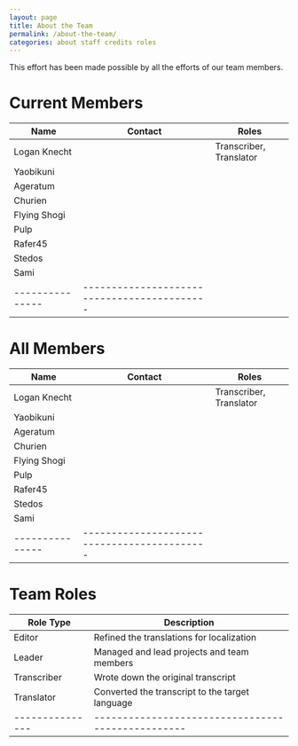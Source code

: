 ```yaml
---
layout: page
title: About the Team
permalink: /about-the-team/
categories: about staff credits roles
---
```


This effort has been made possible by all the efforts of our team members.

# Current Members

| Name          | Contact      | Roles                      |
|---------------|--------------|----------------------------|
| Logan Knecht  |              | Transcriber, Translator    |
| Yaobikuni     |              |                            |
| Ageratum      |              |                            |
| Churien       |              |                            |
| Flying Shogi  |              |                            |
| Pulp          |              |                            |
| Rafer45       |              |                            |
| Stedos        |              |                            |
| Sami          |              |                            |
|---------------|-------------------------------------------|

# All Members

| Name          | Contact      | Roles                      |
|---------------|--------------|----------------------------|
| Logan Knecht  |              | Transcriber, Translator    |
| Yaobikuni     |              |                            |
| Ageratum      |              |                            |
| Churien       |              |                            |
| Flying Shogi  |              |                            |
| Pulp          |              |                            |
| Rafer45       |              |                            |
| Stedos        |              |                            |
| Sami          |              |                            |
|---------------|-------------------------------------------|

# Team Roles

| Role Type     | Description                                     |
|---------------|-------------------------------------------------|
| Editor        | Refined the translations for localization       |
| Leader        | Managed and lead projects and team members      |
| Transcriber   | Wrote down the original transcript              |
| Translator    | Converted the transcript to the target language |
|---------------|-------------------------------------------------|
